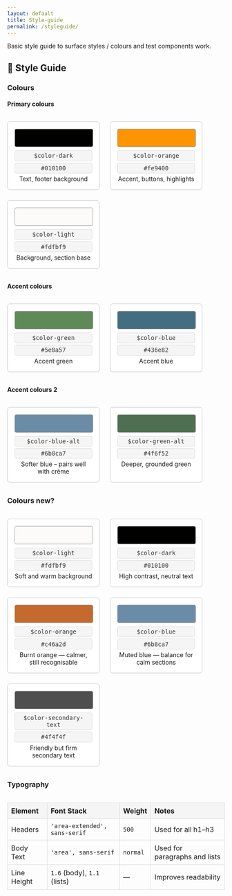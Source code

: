 ```yaml
---
layout: default
title: Style-guide
permalink: /styleguide/
---
```


<style>
.color-grid {
  display: flex;
  flex-wrap: wrap;
  gap: 1.5rem;
  margin: 2rem 0;
}

.color-tile {
  flex: 1 1 150px;
  max-width: 180px;
  border: 1px solid #ccc;
  border-radius: 6px;
  padding: 1rem;
  text-align: center;
  background: #fff;
  box-shadow: 0 1px 2px rgba(0,0,0,0.04);
}

.color-tile .swatch {
  width: 100%;
  height: 40px;
  border-radius: 4px;
  margin-bottom: 0.5rem;
  border: 1px solid #999;
}

.color-tile code {
  display: block;
  font-size: 0.85rem;
  background: #f5f5f5;
  color: #333;
  border: 1px solid #ddd;
  border-radius: 4px;
  padding: 0.2rem 0.4rem;
  margin: 0.25rem 0;
}

table.typography {
  width: 100%;
  border-collapse: collapse;
  margin-top: 2rem;
}
table.typography th,
table.typography td {
  text-align: left;
  padding: 0.5rem;
  border: 1px solid #ddd;
}
table.typography th {
  background: #f5f5f5;
}
</style>

<div class="section-text">

Basic style guide to surface styles / colours and test components work.
<br>
<h2>🎨 Style Guide</h2>
<h3>Colours</h3>
<h4>Primary colours</h4>
<div class="color-grid">
  <div class="color-tile">
    <div class="swatch" style="background-color: #010100;"></div>
    <code>$color-dark</code>
    <code>#010100</code>
    <div>Text, footer background</div>
  </div>

  <div class="color-tile">
    <div class="swatch" style="background-color: #fe9400;"></div>
    <code>$color-orange</code>
    <code>#fe9400</code>
    <div>Accent, buttons, highlights</div>
  </div>

  <div class="color-tile">
    <div class="swatch" style="background-color: #fdfbf9;"></div>
    <code>$color-light</code>
    <code>#fdfbf9</code>
    <div>Background, section base</div>
  </div>
</div>

<h4>Accent colours</h4>

<div class="color-grid">
  <div class="color-tile">
    <div class="swatch" style="background-color: #5e8a57;"></div>
    <code>$color-green</code>
    <code>#5e8a57</code>
    <div>Accent green</div>
  </div>

  <div class="color-tile">
    <div class="swatch" style="background-color: #436e82;"></div>
    <code>$color-blue</code>
    <code>#436e82</code>
    <div>Accent blue</div>
  </div>
</div>

<h4>Accent colours 2</h4>

<div class="color-grid">
  <div class="color-tile">
    <div class="swatch" style="background-color: #6b8ca7;"></div>
    <code>$color-blue-alt</code>
    <code>#6b8ca7</code>
    <div>Softer blue – pairs well with crème</div>
  </div>

  <div class="color-tile">
    <div class="swatch" style="background-color: #4f6f52;"></div>
    <code>$color-green-alt</code>
    <code>#4f6f52</code>
    <div>Deeper, grounded green</div>
  </div>
</div>

<h3>Colours new?</h3>

<div class="color-grid">
  <div class="color-tile">
    <div class="swatch" style="background-color: #fdfbf9;"></div>
    <code>$color-light</code>
    <code>#fdfbf9</code>
    <div>Soft and warm background</div>
  </div>

  <div class="color-tile">
    <div class="swatch" style="background-color: #010100;"></div>
    <code>$color-dark</code>
    <code>#010100</code>
    <div>High contrast, neutral text</div>
  </div>

  <div class="color-tile">
    <div class="swatch" style="background-color: #c46a2d;"></div>
    <code>$color-orange</code>
    <code>#c46a2d</code>
    <div>Burnt orange — calmer, still recognisable</div>
  </div>

  <div class="color-tile">
    <div class="swatch" style="background-color: #6b8ca7;"></div>
    <code>$color-blue</code>
    <code>#6b8ca7</code>
    <div>Muted blue — balance for calm sections</div>
  </div>

  <div class="color-tile">
    <div class="swatch" style="background-color: #4f4f4f;"></div>
    <code>$color-secondary-text</code>
    <code>#4f4f4f</code>
    <div>Friendly but firm secondary text</div>
  </div>
</div>

<h3>Typography</h3>
<table class="typography">
  <thead>
    <tr>
      <th>Element</th>
      <th>Font Stack</th>
      <th>Weight</th>
      <th>Notes</th>
    </tr>
  </thead>

  <tbody>
    <tr>
      <td>Headers</td>
      <td><code>'area-extended', sans-serif</code></td>
      <td><code>500</code></td>
      <td>Used for all h1–h3</td>
    </tr>
    <tr>
      <td>Body Text</td>
      <td><code>'area', sans-serif</code></td>
      <td><code>normal</code></td>
      <td>Used for paragraphs and lists</td>
    </tr>
    <tr>
      <td>Line Height</td>
      <td><code>1.6</code> (body), <code>1.1</code> (lists)</td>
      <td>—</td>
      <td>Improves readability</td>
    </tr>
  </tbody>
</table>

</div>

<br>
<br>